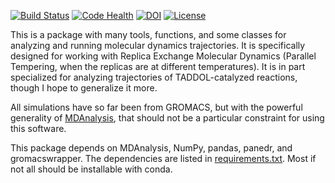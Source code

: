 [![Build Status](https://travis-ci.org/theavey/ParaTemp.svg?branch=master)](https://travis-ci.org/theavey/ParaTemp)
[![Code Health](https://landscape.io/github/theavey/ParaTemp/master/landscape.svg?style=flat)](https://landscape.io/github/theavey/ParaTemp/master)
[![DOI](https://zenodo.org/badge/64339257.svg)](https://zenodo.org/badge/latestdoi/64339257)
[![License](https://img.shields.io/badge/license-Apache%202.0-blue.svg?style=flat)](https://github.com/theavey/ParaTemp/blob/master/LICENSE)

This is a package with many tools, functions, and some classes for
analyzing and running molecular dynamics trajectories.
It is specifically designed for working with Replica Exchange Molecular
Dynamics (Parallel Tempering, when the replicas are at different
temperatures).
It is in part specialized for analyzing trajectories of TADDOL-catalyzed
reactions, though I hope to generalize it more.

All simulations have so far been from GROMACS, but with the powerful
generality of [MDAnalysis](https://www.mdanalysis.org/), that should not
be a particular constraint for using this software.

This package depends on MDAnalysis, NumPy, pandas, panedr, and
gromacswrapper.
The dependencies are listed in [requirements.txt](./requirements.txt).
Most if not all should be installable with conda.
